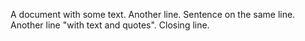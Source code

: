 A document with some text.
Another line. Sentence on the same line.
Another line "with text and quotes".
Closing line.
